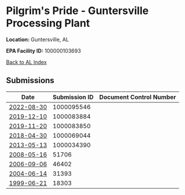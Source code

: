 # Pilgrim's Pride - Guntersville Processing Plant

**Location:** Guntersville, AL

**EPA Facility ID:** 100000103693

[Back to AL Index](../../index.md)

## Submissions

| Date | Submission ID | Document Control Number |
|------|--------------|-------------------------|
| [2022-08-30](submissions/1000095546.md) | 1000095546 |  |
| [2019-12-10](submissions/1000083884.md) | 1000083884 |  |
| [2019-11-20](submissions/1000083850.md) | 1000083850 |  |
| [2018-04-30](submissions/1000069044.md) | 1000069044 |  |
| [2013-05-13](submissions/1000034390.md) | 1000034390 |  |
| [2008-05-16](submissions/51706.md) | 51706 |  |
| [2006-09-06](submissions/46402.md) | 46402 |  |
| [2004-06-14](submissions/31393.md) | 31393 |  |
| [1999-06-21](submissions/18303.md) | 18303 |  |
